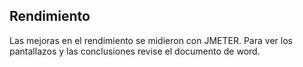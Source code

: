 ## Rendimiento

Las mejoras en el rendimiento se midieron con JMETER.
Para ver los pantallazos y las conclusiones revise el documento de word.
